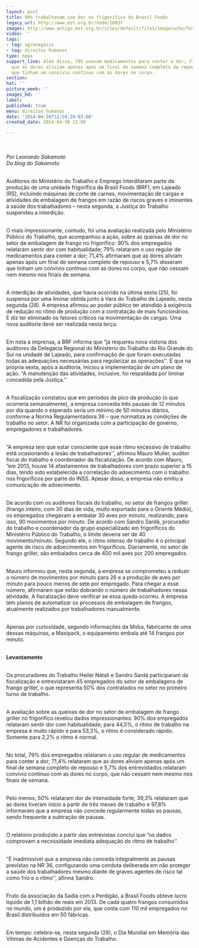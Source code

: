 ```yaml
---
layout: post
title: 90% trabalhavam com dor no frigorífico da Brasil Foods
legacy_url: http://www.mst.org.br/node/16037
images: http://www.antigo.mst.org.br/sites/default/files/imagecache/foto_destaque/frigorifico.jpg
video: ''
tags:
- tag: agronegócio
- tag: direitos humanos
type: news
support_line: Além disso, 79% usavam medicamentos para conter a dor; 71,4% afirmaram
  que as dores aliviam apenas após um final de semana completo de repouso e 5,7% disseram
  que tinham um convívio contínuo com as dores no corpo.
section: 
hat: ''
picture_week: ''
images_hd: ''
label: 
published: true
menu: direitos humanos
date: '2014-04-30T12:59:29-03:00'
created_date: 2014-04-30 12:00

---
```

<p><br><em><br>Por Leonardo Sakamoto<br>Do blog do Sakamoto<br><br type="_moz"></em></p><p>Auditores do Ministério do Trabalho e Emprego interditaram parte da produção de uma unidade frigorífica da Brasil Foods (BRF), em Lajeado (RS), incluindo máquinas de corte de carnes, movimentação de cargas e atividades de embalagem de frangos em razão de riscos graves e iminentes à saúde dos trabalhadores – nesta segunda, a Justiça do Trabalho suspendeu a interdição.</p><p><br>O mais impressionante, contudo, foi uma avaliação realizada pelo Ministério Público do Trabalho, que acompanhou a ação, sobre as queixas de dor no setor de embalagem de frango no frigorífico: 90% dos empregados relataram sentir dor com habitualidade; 79% relataram o uso regular de medicamentos para conter a dor; 71,4% afirmaram que as dores aliviam apenas após um final de semana completo de repouso e 5,7% disseram que tinham um convívio contínuo com as dores no corpo, que não cessam nem mesmo nos finais de semana.</p><p><br>A interdição de atividades, que havia ocorrido na última sexta (25), foi suspensa por uma liminar obtida junto à Vara do Trabalho de Lajeado, nesta segunda (28). A empresa afirmou ao poder público ter atendido à exigência de redução no ritmo de produção com a contratação de mais funcionários. E diz ter eliminado os fatores críticos na movimentação de cargas. Uma nova auditoria deve ser realizada nesta terça.</p><p><br>Em nota à imprensa, a BRF informa que “já requereu nova vistoria dos auditores da Delegacia Regional do Ministério do Trabalho do Rio Grande do Sul na unidade de Lajeado, para confirmação de que foram executadas todas as adequações necessárias para regularizar as operações''. E que na própria sexta, após a auditoria, iniciou a implementação de um plano de ação. “A manutenção das atividades, inclusive, foi respaldada por liminar concedida pela Justiça.''</p><p><br>A fiscalização constatou que em períodos de pico de produção (o que ocorreria semanalmente), a empresa concedia três pausas de 12 minutos por dia quando o esperado seria um mínimo de 50 minutos diários, conforme a Norma Regulamentadora 36 – que normatiza as condições de trabalho no setor. A NR foi organizada com a participação de governo, empregadores e trabalhadores.</p><p><br>“A empresa tem que estar consciente que esse ritmo excessivo de trabalho está ocasionando a lesão de trabalhadores'', afirmou Mauro Muller, auditor fiscal do trabalho e coordenador da fiscalização. De acordo com Mauro, “em 2013, houve 14 afastamentos de trabalhadores com prazo superior a 15 dias, tendo sido estabelecida a correlação do adoecimento com o trabalho nos frigoríficos por parte do INSS. Apesar disso, a empresa não emitiu a comunicação de adoecimento.</p><p><br>De acordo com os auditores fiscais do trabalho, no setor de frangos griller (frango inteiro, com 30 dias de vida, muito exportado para o Oriente Médio), os empregados chegavam a embalar 30 aves por minuto, realizando, para isso, 90 movimentos por minuto. De acordo com Sandro Sardá, procurador do trabalho e coordenador da grupo especializado em frigoríficos do Ministério Público do Trabalho, o limite deveria ser de 40 movimento/minuto. Segundo ele, o ritmo intenso de trabalho é o principal agente de risco de adoecimentos em frigoríficos. Diariamente, no setor de frango griller, são embalados cerca de 400 mil aves por 200 empregados.</p><p><br>Mauro informou que, nesta segunda, a empresa se comprometeu a reduzir o número de movimentos por minuto para 26 e a produção de aves por minuto para pouco menos de sete por empregado. Para chegar a esse número, afirmaram que estão dobrando o número de trabalhadores nessa atividade. A fiscalização deve verificar se essa queda ocorreu. A empresa tem planos de automatizar os processos de embalagem de frangos, atualmente realizados por trabalhadores manualmente.</p><p><br>Apenas por curiosidade, segundo informações da Moba, fabricante de uma dessas máquinas, a Maxipack, o equipamento embala até 14 frangos por minuto.</p><p><br><strong>Levantamento</strong></p><p><br>Os procuradores do Trabalho Heiler Natali e Sandro Sardá participaram da fiscalização e entrevistaram 45 empregados do setor de embalagens de frango griller, o que representa 50% dos contratados no setor no primeiro turno de trabalho.</p><p><br>A avaliação sobre as queixas de dor no setor de embalagem de frango griller no frigorífico revelou dados impressionantes: 90% dos empregados relataram sentir dor com habitualidade; para 44,5%, o ritmo de trabalho na empresa é muito rápido e para 53,3%, o ritmo é considerado rápido. Somente para 2,2% o ritmo é normal.</p><p><br>No total, 79% dos empregados relataram o uso regular de medicamentos para conter a dor; 71,4% relataram que as dores aliviam apenas após um final de semana completo de repouso e 5,7% dos entrevistados relataram convívio contínuo com as dores no corpo, que não cessam nem mesmo nos finais de semana.</p><p><br>Pelo menos, 50% relataram dor de intensidade forte; 39,3% relataram que as dores tiveram início a partir de três meses de trabalho e 97,8% informaram que a empresa não concede regularmente todas as pausas, sendo frequente a subtração de pausas.</p><p><br>O relatório produzido a partir das entrevistas conclui que “os dados comprovam a necessidade imediata adequação do ritmo de trabalho''.</p><p><br>“É inadmissível que a empresa não conceda integralmente as pausas previstas na NR 36, configurando uma conduta deliberada em não proteger a saúde dos trabalhadores mesmo diante de graves agentes de risco tal como frio e o ritmo'', afirma Sandro.</p><p><br>Fruto da associação da Sadia com a Perdigão, a Brasil Foods obteve lucro líquido de 1,1 bilhão de reais em 2013. De cada quatro frangos consumidos no mundo, um é produzido por ela, que conta com 110 mil empregados no Brasil distribuídos em 50 fábricas.</p><p><br>Em tempo: celebra-se, nesta segunda (28), o Dia Mundial em Memória das Vítimas de Acidentes e Doenças do Trabalho.</p><p>&nbsp;</p><p>&nbsp;</p>
